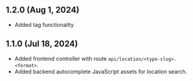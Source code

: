 ## 1.2.0 (Aug 1, 2024)

- Added tag functionality

## 1.1.0 (Jul 18, 2024)

- Added frontend controller with route `api/location/<type-slug>.<format>`.
- Added backend autocomplete JavaScript assets for location search.